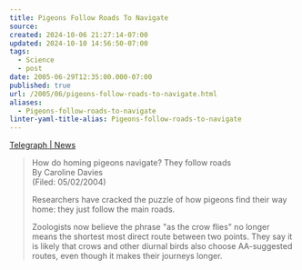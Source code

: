 ```yaml
---
title: Pigeons Follow Roads To Navigate
source: 
created: 2024-10-06 21:27:14-07:00
updated: 2024-10-10 14:56:50-07:00
tags:
  - Science
  - post
date: 2005-06-29T12:35:00.000-07:00
published: true
url: /2005/06/pigeons-follow-roads-to-navigate.html
aliases:
  - Pigeons-follow-roads-to-navigate
linter-yaml-title-alias: Pigeons-follow-roads-to-navigate
---
```



[Telegraph | News](https://portal.telegraph.co.uk/news/main.jhtml?xml=/news/2004/02/05/npige05.xml "Telegraph | News")  
  

>   
> How do homing pigeons navigate? They follow roads  
> By Caroline Davies  
> (Filed: 05/02/2004)  
>   
> Researchers have cracked the puzzle of how pigeons find their way home: they just follow the main roads.  
>   
> Zoologists now believe the phrase "as the crow flies" no longer means the shortest most direct route between two points. They say it is likely that crows and other diurnal birds also choose AA-suggested routes, even though it makes their journeys longer.